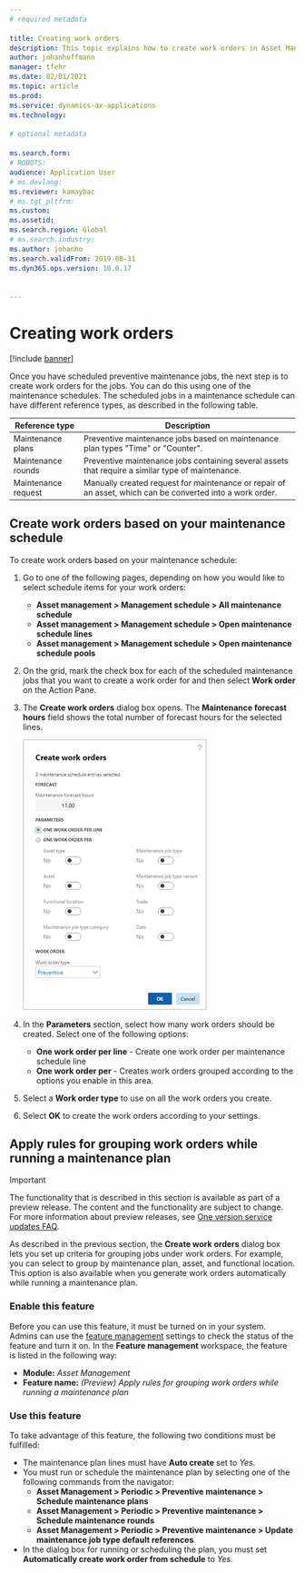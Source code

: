 ```yaml
---
# required metadata

title: Creating work orders
description: This topic explains how to create work orders in Asset Management.
author: johanhoffmann
manager: tfehr
ms.date: 02/01/2021
ms.topic: article
ms.prod: 
ms.service: dynamics-ax-applications
ms.technology: 

# optional metadata

ms.search.form: 
# ROBOTS: 
audience: Application User
# ms.devlang: 
ms.reviewer: kamaybac
# ms.tgt_pltfrm: 
ms.custom: 
ms.assetid: 
ms.search.region: Global
# ms.search.industry: 
ms.author: johanho
ms.search.validFrom: 2019-08-31
ms.dyn365.ops.version: 10.0.17


---
```


# Creating work orders

[!include [banner](../../includes/banner.md)]

Once you have scheduled preventive maintenance jobs, the next step is to create work orders for the jobs. You can do this using one of the maintenance schedules. The scheduled jobs in a maintenance schedule can have different reference types, as described in the following table.

| Reference type | Description |
|---|---|
| Maintenance plans | Preventive maintenance jobs based on maintenance plan types "Time" or "Counter". |
| Maintenance rounds | Preventive maintenance jobs containing several assets that require a similar type of maintenance. |
| Maintenance request | Manually created request for maintenance or repair of an asset, which can be converted into a work order. |

## Create work orders based on your maintenance schedule

To create work orders based on your maintenance schedule:

1. Go to one of the following pages, depending on how you would like to select schedule items for your work orders:
    - **Asset management \> Management schedule \> All maintenance schedule**
    - **Asset management \> Management schedule \> Open maintenance schedule lines**
    - **Asset management \> Management schedule \> Open maintenance schedule pools**

1. On the grid, mark the check box for each of the scheduled maintenance jobs that you want to create a work order for and then select **Work order** on the Action Pane.

1. The **Create work orders** dialog box opens. The **Maintenance forecast hours** field shows the total number of forecast hours for the selected lines.

    ![Figure 1](media/18-preventive-maintenance.png)

1. In the **Parameters** section, select how many work orders should be created. Select one of the following options:

    - **One work order per line** - Create one work order per maintenance schedule line
    - **One work order per** -  Creates work orders grouped according to the options you enable in this area.

1. Select a **Work order type** to use on all the work orders you create.

1. Select **OK** to create the work orders according to your settings.

## Apply rules for grouping work orders while running a maintenance plan

> [!IMPORTANT]
> The functionality that is described in this section is available as part of a preview release. The content and the functionality are subject to change. For more information about preview releases, see [One version service updates FAQ](https://docs.microsoft.com/dynamics365/unified-operations/fin-and-ops/get-started/one-version).

As described in the previous section, the **Create work orders** dialog box lets you set up criteria for grouping jobs under work orders. For example, you can select to group by maintenance plan, asset, and functional location. This option is also available when you generate work orders automatically while running a maintenance plan.

### Enable this feature

Before you can use this feature, it must be turned on in your system. Admins can use the [feature management](../../../fin-ops-core/fin-ops/get-started/feature-management/feature-management-overview.md) settings to check the status of the feature and turn it on. In the **Feature management** workspace, the feature is listed in the following way:

- **Module:** *Asset Management*
- **Feature name:** *(Preview) Apply rules for grouping work orders while running a maintenance plan*

### Use this feature

To take advantage of this feature, the following two conditions must be fulfilled:

- The maintenance plan lines must have **Auto create** set to *Yes*. <!-- KFM: Where do I find these? -->
- You must run or schedule the maintenance plan by selecting one of the following commands from the navigator: <!-- KFM: Any of these, or just some/one of them? -->
  - **Asset Management \> Periodic \> Preventive maintenance \> Schedule maintenance plans**
  - **Asset Management \> Periodic \> Preventive maintenance \> Schedule maintenance rounds**
  - **Asset Management \> Periodic \> Preventive maintenance \> Update maintenance job type default references**
- In the dialog box for running or scheduling the plan, you must set **Automatically create work order from schedule** to *Yes*.
